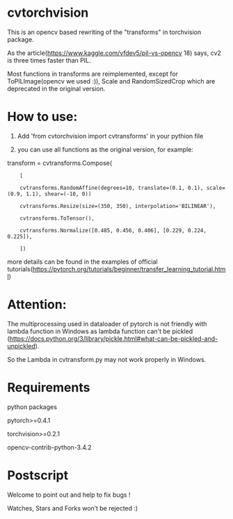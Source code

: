 # cvtorchvision
This is an opencv based rewriting of the "transforms" in torchvision package.

As the article(https://www.kaggle.com/vfdev5/pil-vs-opencv 18) says, cv2 is three times faster than PIL.

Most functions in transforms are reimplemented, except for ToPILImage(opencv we used :)), Scale and RandomSizedCrop which are deprecated in the original version.
# How to use:

1) Add 'from cvtorchvision import cvtransforms' in your pythion file

2) you can use all functions as the original version, for example:

transform = cvtransforms.Compose(

        [
        
        cvtransforms.RandomAffine(degrees=10, translate=(0.1, 0.1), scale=(0.9, 1.1), shear=(-10, 0))
        
        cvtransforms.Resize(size=(350, 350), interpolation='BILINEAR'),
        
        cvtransforms.ToTensor(),
        
        cvtransforms.Normalize([0.485, 0.456, 0.406], [0.229, 0.224, 0.225]),
            
        ])
more details can be found in the examples of official tutorials(https://pytorch.org/tutorials/beginner/transfer_learning_tutorial.html) 
# Attention: 
The multiprocessing used in dataloader of pytorch is not friendly with lambda function in Windows as lambda function can't be pickled (https://docs.python.org/3/library/pickle.html#what-can-be-pickled-and-unpickled).

So the Lambda in cvtransform.py may not work properly in Windows.

# Requirements
python packages

pytorch>=0.4.1

torchvision>=0.2.1

opencv-contrib-python-3.4.2

# Postscript
Welcome to point out and help to fix bugs !

Watches, Stars and Forks won’t be rejected :)
